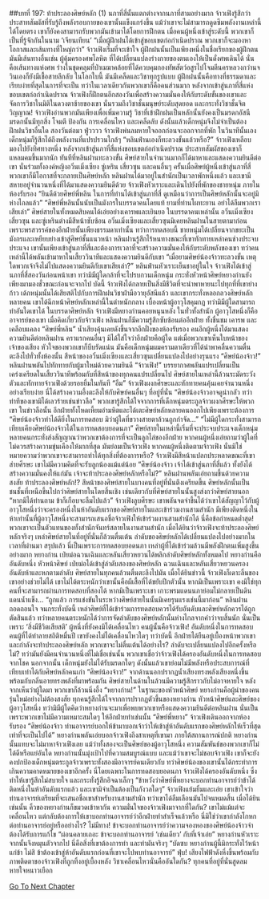 ##บทที่ 197: ท้าประลองศิษย์หลัก (1)
นภาที่สี่นั้นแตกต่างจากนภาที่สามอย่างมาก จ้าวเฟิงรู้สึกว่าประสาทสัมผัสที่รับรู้ถึงพลังรอบกายของเขานั้นแข็งแกร่งขึ้น แม้ว่าเขาจะไม่สามารถดูดซึมพลังงานเหล่านี้ได้โดยตรง เขาก็ยังคงสามารถรับพวกมันเข้ามาได้โดยการฝึกตน
เมื่อคนผู้หนึ่งเข้าสู่ระดับนี้ พวกเขาก็เป็นที่รู้จักกันในนาม ‘เจียนเทียน’
“เมื่อผู้ฝึกฝนได้เข้าสู่ขอบเขตก่อกำเนิดปราณ พวกเขาก็จะมองหาโอกาสและเส้นทางที่ใหญ่กว่า”
จ้าวเฟิงเริ่มที่จะเข้าใจ
ผู้ฝึกฝนนั้นเป็นเพียงหนึ่งในชื่อเรียกของผู้ฝึกตน มันมีเส้นทางอื่นเช่น ผู้คุ้มครองศพโลหิต ที่ได้เปลี่ยนแปลงร่างกายของตนเองให้เป็นดั่งศพเดินได้ นั่นคือเส้นทางแห่งศพ
ร่างในชุดคลุมที่ป่าเมฆาคล้อยที่ได้ควบคุมกองทัพสัตว์อสูรไปโจมตีนครหลวงกว่านจวินเองก็ยังมีเชื้อสายลึกลับ ในโลกใบนี้ มันมีเคล็ดและวิชาทุกรูปแบบ
ผู้ฝึกฝนนั้นคือทางที่ธรรมดาและเรียบง่ายที่สุดในการที่จะเป็น ทว่าในเวลาเดียวกันพวกเขาก็คือคนส่วนมาก
หลังจากเข้าสู่นภาที่สี่แห่งขอบเขตก่อกำเนิดปราณ จ้าวเฟิงก็ฝึกตนอีกสองวันเพื่อสร้างความมั่นคงให้กับระดับขั้นของเขาและจัดการวิชาในมิติในดวงตาซ้ายของเขา นั่นรวมถึงวิชาชั้นมนุษย์ระดับสุดยอด และกระทั่งวิชาชั้นจิตวิญญาณ!
จ้าวเฟิงอ่านพวกมันเพียงเพื่อเพิ่มความรู้ วิชาที่เข้าฝึกฝนเป็นหลักนั้นยังคงเป็นมรดกอัสนี มรดกนั้นมีทุกสิ่ง โจมตี ป้องกัน การเคลื่อนไหว และเคล็ดลับ ดังนั้นแล้วเด็กหนุ่มจึงไม่จำเป็นต้องฝึกฝนวิชาอื่นใด
สองวันต่อมา
ฟู่วววว
จ้าวเฟิงพ่นลมหายใจออกก่อนจะออกจากที่พัก ในวินาทีนั้นเอง เด็กหนุ่มก็รู้สึกได้ถึงพลังงานที่แปรปรวนใกล้ๆ
“หลินฟ่านเองก็ทะลวงขั้นแล้วหรือ?”
จ้าวเฟิงเหลือบมองไปยังทิศทางหนึ่ง หลังจากเข้าสู่นภาที่สี่แห่งขอบเขตก่อกำเนิดปราณ ประสาทสัมผัสของเขาก็แหลมคมขึ้นมากนัก
ทันทีที่หลินฝานทะลวงขั้น ศิษย์สายในจำนวนมากก็ได้มาหาและแสดงความยินดีต่อเขา นั่นร่วมทั้งองค์หญิงอวิ๋นเมิ่งเซียง ซู่เหริน เสี่ยวซุน และคนอื่นๆ ครั้นเมื่อศิษย์ผู้หนึ่งเข้าสู่นภาที่สี่ พวกเขาก็มีโอกาสที่จะกลายเป็นศิษย์หลัก
หลินฝานได้มาอยู่ในสำนักเป็นเวลาพักหนึ่งแล้ว และเขามีสหายอยู่จำนวนหนึ่งที่ได้มาแสดงความยินดีด้วย จ้าวเฟิงหัวเราะและเดินไปยังที่พักของชายหนุ่ม
ภายในห้องรับรอง
“ยินดีด้วยศิษย์พี่หลิน ในการที่ท่านได้เข้าสู่นภาที่สี่ ดูเหมือนว่าการเป็นศิษย์หลักนั้นจะอยู่มิห่างไกลแล้ว”
“ศิษย์พี่หลินนั้นนับเป็นมังกรในบรรดาคนโดยแท้ ยามที่ท่านโผทะยาน อย่าได้ลืมพวกเราเสียเล่า”
ศิษย์สายในทั้งหมดสิบคนได้เอ่ยอย่างเคารพและเยินยอ
ในบรรดาคนเหล่านั้น อวิ๋นเมิ่งเซียง เสี่ยวซุน และซู่เหรินต่างมีสีหน้าซับซ้อน
อวิ๋นเมิ่งเซียงและเสี่ยวซุนมิเคยหลินฝานในสายตามาก่อน เพราะพรสวรรค์ของอีกฝ่ายนั้นเพียงธรรมดาเท่านั้น ทว่าการทดสอบนี้ ชายหนุ่มได้เปลี่ยนจากขยะเป็นมังกรและเหยียบย่างเข้าสู่ศิษย์ชั้นแนวหน้า
หลินฝานรู้สึกไร้หนทางขณะที่เขาทักทายเหล่าคนช่างประจบประแจง เขานั้นเพียงเข้าสู่นภาที่สี่และต้องการเวลาที่จะสร้างความมั่นคงให้กับระดับพลังของเขา ทว่าคนเหล่านี้ได้พลันเข้ามาหาในเสี้ยววินาทีและแสดงความยินดีกับเขา
“เมื่อยามศิษย์น้องจ้าวทะลวงขั้น เหตุใดพวกเจ้าจึงไม่ไปแสดงความยินดีกับเขาเสียเล่า?” หลินฟ่านหัวเราะเย็นชาอยู่ในใจ
จ้าวเฟิงได้เข้าสู่นภาที่สี่สองวันก่อนหน้าเขา ทว่ามิมีผู้ใดกล้าที่จะไปรบกวนเด็กหนุ่ม กระทั่งหัวหน้าศิษย์หยางก่านยังเพียงมามองชั่วขณะก่อนจะจากไป
บัดนี้
จ้าวเฟิงได้กลายเป็นสิ่งมีชีวิตที่จะนำพาหายนะไปทุกที่ที่เขาย่างก้าว เด้กหนุ่มนั้นได้เสียสติไปกับการฝึกฝนวิชาฝ่ามือวายุอัสนีแล้ว และเขากระทั่งหลอกลวงศิษย์หลักหลายคน
เขาได้ฉีกหน้าศิษย์หลักเหล่านี้ในตำหนักกลาง เบื้องหน้าผู้อาวุโสคุมกฎ ทว่ามิมีผู้ใดสามารถทำอันใดเขาได้
ในบรรดาศิษย์หลัก จ้าวเฟิงมีหยางก่านคอยหนุนหลัง ในทั่วทั้งสำนัก ผู้อาวุโสหนึ่งก็คืออาจารย์ของเขา
เมื่อคิดเกี่ยวกับจ้าวเฟิง หลินฝานก็มีความรู้สึกซับซ้อนต่ออีกฝ่าย ทั้งชื่นชม เคารพ และเคลือบแคลง
“ศิษย์พี่หลิน” น้ำเสียงคุ้นเคยดังขึ้นจากอีกฝั่งของห้องรับรอง
คนอีกผู้หนึ่งได้มาแสดงความยินดีต่อหลินฝาน คราแรกคนอื่นๆ มิได้ใส่ใจว่าอีกฝ่ายคือผู้ใด แต่เมื่อพวกเขาเห็นใบหน้าของเจ้าของเสียง หัวใจของพวกเขาก็บีบรัดแน่น
มันคือเด็กหนุ่มผมครามตาเดียวที่ได้นำพาคลื่นความตื่นตะลึงไปทั่วทั้งห้องนั้น
สีหน้าของอวิ๋นเมิ่งเซียงและเสี่ยวซุนเปลี่ยนแปลงไปอย่างรุนแรง
“ศิษย์น้องจ้าว!” หลินฝานพลันไปทักทายกับผู้มาใหม่ด้วยความยินดี
“จ้าวเฟิง!”
บรรยากาศพลันแปรเปลี่ยนเป็นเคร่งเครียดในเสี้ยววินาทีพร้อมกับที่สีหน้าของทุกคนแปรเปลี่ยนไป ศิษย์สายในเหล่านี้ล้วนระมัดระวังตัวและทักทายจ้าวเฟิงด้วยรอยยิ้มในทันที
“อืม”
จ้าวเฟิงผงกศีรษะและทักทายคนคุ้นเคยจำนวนหนึ่งอย่างเรียบง่าย
นี่ได้สร้างความอึ้งตะลึงให้กับศิษย์คนอื่นๆ ที่อยู่ที่นั่น
“ศิษย์น้องจ้าวอาจดูน่ากลัว ทว่าท่าทีของเขามิได้เลวร้ายเช่นข่าวลือ”
พวกเขารู้สึกได้ใจจากการที่เด็กหนุ่มตระกูลจ้าวผงกศีรษะให้พวกเขา ในข่าวลือนั้น อีกฝ่ายทั้งโหดเหี้ยมอำมหิตและได้เตะศิษย์หลักหลายคนออกไปเพียงเพราะต้องการ
“ศิษย์น้องจ้าวทำได้ดียิ่งในการทดสอบ มิว่าผู้ใดที่ขวางสายตาล้วนถูกกำจัด…”
“ไม่มีผู้ใดกระทั่งสามารถเทียบเคียงศิษย์น้องจ้าวได้ในการทดสอบยอดนภา”
ศิษย์สายในเหล่านี้เริ่มที่จะประจบประแจงเด็กหนุ่ม หลายคนกระทั่งส่งสัญญาณว่าพวกเขาต้องการที่จะเป็นลูกไล่ของอีกฝ่าย
หากคนผู้หนึ่งเอ่ยถามว่าผู้ใดที่ไม่ควรสร้างความขุ่นเคืองให้มากที่สุด มันย่อมเป็นจ้าวเฟิง หากคนผู้หนึ่งติดตามจ้าวเฟิง นั่นมิใช่หมายความว่าพวกเขาจะสามารถทำได้ทุกสิ่งที่ต้องการหรือ?
จ้าวเฟิงมีสีหน้าแปลกประหลาดขณะที่เขาส่ายศีรษะ เขาไม่มีความคิดที่จะรับลูกน้องแม้แต่น้อย
“ศิษย์น้องจ้าว เจ้าได้เข้าสู่นภาที่สี่แล้ว ทั้งยังได้สร้างความมั่นคงให้แก่มัน เจ้าจะท้าประลองศิษย์หลักหรือไม่?” หลินฝานพลันเอ่ยถามขึ้นด้วยความสงสัย
ท้าประลองศิษย์หลัก!?
สีหน้าของศิษย์สายในบางคนที่อยู่ที่นั่นตึงเครียดขึ้น
ศิษย์หลักนั้นเป็นชนชั้นที่เหนือขึ้นไปกว่าศิษย์สายในโดยสิ้นเชิง เช่นเดียวกับที่ศิษย์สายในนั้นสูงส่งกว่าศิษย์สายนอก
“หากมิได้ท่านถาม ข้าก็เกือบจะลืมไปแล้ว”
จ้าวเฟิงลูบศีรษะ เขาพลันจดจำขึ้นได้ว่าเขาได้สัญญาไว้กับผู้อาวุโสหนึ่งว่าจะครองหนึ่งในห้าอันดับแรกของศิษย์สายในและเข้าร่วมงานสามสำนัก
มีเพียงติดหนึ่งในห้าเท่านั้นที่ผู้อาวุโสหนึ่งจะสามารถเสนอชื่อจ้าวเฟิงให้เข้าร่วมงานสามสำนักได้ นี่คือข้อกำหนดต่ำสุด! พวกเขาจะเป็นตัวแทนของทั้งสำนักจันทร์สลายในงานสามสำนัก
เมื่อได้ยินว่าจ้าวเฟิงจะท้าประลองศิษย์หลักจริงๆ เหล่าศิษย์สายในที่อยู่ที่นั่นก็ล้วนตื่นเต้น
ลำดับของศิษย์หลักได้เปลี่ยนแปลงไปอย่างมากในเวลาที่ผ่านมา
สรุปแล้ว นี่เป็นเพราะการทดสอบยอดนภา เหล่าผู้ที่ได้เข้าร่วมล้วนมีพลังฝึกตนเพิ่มสูงขึ้นอย่างมาก
หยางก่าน เป่ยม่อฉวนเฉินและหลันเสี่ยวหยวนได้พลิกลำดับศิษย์หลักทั้งหมดไป
หยางก่านคืออันดับหนึ่ง หัวหน้าศิษย์ เป่ยม่อได้เข้าสู่ลำดับสองของศิษย์หลัก ฉวนเฉินและหลันเสี่ยวหยวนครองอันดับห้าและหกตามลำดับ
ศิษย์สายในทุกคนล้วนตื่นตะลึงไปมัน
เมื่อได้ยินข่าวนี้ จ้าวเฟิงก็เดาะลิ้นของเขาอย่างช่วยไม่ได้ เขาไม่ได้ตระหนักว่าเขานั้นคือผีเสื้อที่ได้ขยับปีกตัวนั้น
หากมิเป็นเพราะเขา คงมิใช่ทุกคนที่จะสามารถผ่านการทดสอบที่สองได้ หากมิเป็นเพราะเขา เกาะพรมแดนนภาย่อมไม่กลายเป็นดินแดนน้ำแข็ง…
“ถูกแล้ว การแข่งขันในระหว่างศิษย์สายในนั้นมิเคยรุนแรงเช่นนี้มาก่อน” หลินฝานถอดถอนใจ
จนกระทั่งบัดนี้ เหล่าศิษย์ที่ได้เข้าร่วมการทดสอบควรได้รับอันดับและศิษย์หลักควรได้ถูกตัดสินแล้ว ทว่าหลายคนตระหนักได้ว่าการจัดลำดับของศิษย์หลักนั้นห่างไกลจากคำว่าจบสิ้นนัก
นั่นเป็นเพราะ ‘สิ่งมีชีวิตเสียสติ’ ผู้หนึ่งที่ยังคงมิได้เคลื่อนไหว คนผู้นั้นคือจ้าวเฟิง!
อันดับหนึ่งในการทดสอบ คนผู้ที่ได้ทำลายสถิติหมื่นปี เขายังคงไม่ได้เคลื่อนไหวใดๆ ทว่าบัดนี้ อีกฝ่ายได้ยืนอยู่เบื้องหน้าพวกเขาและกำลังจะท้าประลองศิษย์หลัก
พวกเขาจะไม่ตื่นเต้นได้อย่างไร? ลำดับจะเปลี่ยนแปลงไปอีกครั้งหรือไม่?
ทว่ามันยังมีคนจำนวนหนึ่งที่ไม่เชื่อเช่นนั้น พวกเขาเชื่อว่าจ้าวเฟิงได้ครองอันดับหนึ่งในการทดสอบจากโชค นอกจากนั้น เด็กหนุ่มยังไม่ได้รับมรดกใดๆ ดังนั้นแล้วเขาย่อมไม่มีพลังหรือประสบการณ์ที่เทียบเท่าได้กับศิษย์หลักคนเก่า
“ศิษย์น้องจ้าว!”
จากด้านนอกปรากฏน้ำเสียงทรงพลังเสียงหนึ่งขึ้นพร้อมกับกลิ่นอายทรงพลังที่มาพร้อมกัน
ศิษย์สายในด้านในล้วนมีความรู้สึกราวกับไม่อาจหายใจ
หลังจากเห็นว่าผู้ใดมา พวกเขาก็ล้วนนิ่งอึ้ง
“หยางก่าน!”
ในฐานะของหัวหน้าศิษย์ หยางก่านคือผู้นำของคนรุ่นใหม่อย่างไม่ต้องสงสัย
ทุกคนรู้สึกได้ใจจากการปรากฏตัวขึ้นของหยางก่าน หัวหน้าศิษย์และศิษย์ของผู้อาวุโสหนึ่ง
ทว่ามิมีผู้ใดคิดว่าหยางก่านจะมาเพื่อพบพวกเขาหรือแสดงความยินดีต่อหลินฝาน นั่นเป็นเพราะพวกเขาไม่มีความเหมาะสมใดๆ ให้อีกฝ่ายทำเช่นนั้น
“ศิษย์พี่หยาง” จ้าวเฟิงเดินออกจากห้องรับรอง
“ศิษย์น้องจ้าว ท่านอาจารย์บอกให้ข้ามาบอกเจ้าว่าให้เข้าสู่ห้าอันดับแรกของศิษย์หลักให้เร็วที่สุดเท่าที่จะเป็นไปได้” หยางก่านพลันเอ่ยบอกจ้าวเฟิงถึงสาเหตุที่เขามา
ภายใต้สถานการณ์ปกติ หยางก่านนั้นแทบจะไม่มาหาจ้าวเฟิงเลย แม้ว่าทั้งสองจะเป็นศิษย์ของผู้อาวุโสหนึ่ง ความสัมพันธ์ของพวกเขาก็ไม่ได้ดีหรือแย่อันใด
หยางก่านนั้นมุ่งเป้าไปที่ความสมบูรณ์แบบ และแม้ว่าเขาจะไม่ชอบจ้าวเฟิง เขาก็จะยังคงปกป้องเด็กหนุ่มตระกูลจ้าวเพราะทั้งสองมีอาจารย์คนเดียวกับ ทว่าศิษย์น้องของเขานั้นได้กระทำการเกินความคาดหมายของเขาอีกครั้ง
นี่โดยเฉพาะในการทดสอบยอดนภา จ้าวเฟิงได้ครองอันดับหนึ่ง ซึ่งทำให้เขารู้สึกไม่สบายใจ และกระทั่งรู้สึกอิจฉาเล็กๆ
“ข้าหวังว่าศิษย์พี่หยางจะบอกท่านอาจารย์ว่าข้าได้ติดหนึ่งในห้าอันดับแรกแล้ว และเขามิจำเป็นต้องเป็นกังวลใดๆ” จ้าวเฟิงแย้มยิ้มและเอ่ย
เขาเข้าใจว่าท่านอาจารย์เตรียมที่จะเสนอชื่อเขาสำหรับงานสามสำนัก ทว่าเขาได้ลืมเลือนมันไปจนหมดสิ้น
เมื่อได้ยินเช่นนั้น คิ้วของหยางก่านก็ขมวดเข้าหากัน ความมั่นใจของจ้าวเฟิงมาจากที่ใดกัน? เขาไม่แม้แต่จะเคลื่อนไหว แต่กลับต้องการให้เขาบอกท่านอาจารย์ว่าอีกฝ่ายทำสำเร็จแล้วหรือ
นี่มิใช่ว่าเขากำลังโกหกต่อท่านอาจารย์อยู่หรืออย่างไร?
ไม่มีทาง! ข้าจะบอกท่านอาจารย์ว่าความจองหองของศิษย์น้องจ้าวจำต้องได้รับการแก้ไข
“ผ่อนคลายเถอะ ข้าจะบอกท่านอาจารย์ ‘เช่นเดียว’ กับที่เจ้าเอ่ย” หยางก่านหัวเราะ จากนั้นจึงหมุนตัวจากไป
นี่คือสิ่งที่เขาต้องการทำ และทำมันจริงๆ
“บัดซบ หยางก่านผู้นี้มิกระทั่งไว้หน้าแก่ข้า ไม่สิ ข้าต้องเข้าสู่ห้าอันดับแรกก่อนที่เขาจะไปพบท่านอาจารย์”
ฟุ่บ!
เสียงไฟฟ้าดังหึ่งขึ้นพร้อมกับภาพติดตาของจ้าวเฟิงที่ถูกทิ้งอยู่เบื้องหลัง
วิชาเคลื่อนไหวนั่นคืออันใดกัน?
ทุกคนที่อยู่ที่นั่นสูดลมหายใจหนาวเยือก


[Go To Next Chapter]( ./14.md)